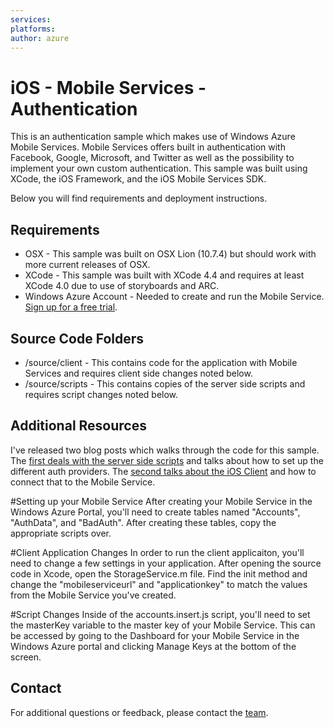 ```yaml
---
services:
platforms:
author: azure
---
```


# iOS - Mobile Services - Authentication
This is an authentication sample which makes use of Windows Azure Mobile Services.  Mobile Services offers built in authentication with Facebook, Google, Microsoft, and Twitter as well as the possibility to implement your own custom authentication.  This sample was built using XCode, the iOS Framework, and the iOS Mobile Services SDK.

Below you will find requirements and deployment instructions.

## Requirements
* OSX - This sample was built on OSX Lion (10.7.4) but should work with more current releases of OSX.
* XCode - This sample was built with XCode 4.4 and requires at least XCode 4.0 due to use of storyboards and ARC.
* Windows Azure Account - Needed to create and run the Mobile Service.  [Sign up for a free trial](https://www.windowsazure.com/en-us/pricing/free-trial/).

## Source Code Folders
* /source/client - This contains code for the application with Mobile Services and requires client side changes noted below.
* /source/scripts - This contains copies of the server side scripts and requires script changes noted below.

## Additional Resources
I've released two blog posts which walks through the code for this sample.  The [first deals with the server side scripts](http://chrisrisner.com/Authentication-with-Windows-Azure-Mobile-Services) and talks about how to set up the different auth providers.  The [second talks about the iOS Client](http://chrisrisner.com/Authentication-with-iOS-and-Windows-Azure-Mobile-Services) and how to connect that to the Mobile Service.

#Setting up your Mobile Service
After creating your Mobile Service in the Windows Azure Portal, you'll need to create tables named "Accounts", "AuthData", and "BadAuth".  After creating these tables, copy the appropriate scripts over.

#Client Application Changes
In order to run the client applicaiton, you'll need to change a few settings in your application.  After opening the source code in Xcode, open the StorageService.m file.  Find the init method and change the "mobileserviceurl" and "applicationkey" to match the values from the Mobile Service you've created.

#Script Changes
Inside of the accounts.insert.js script, you'll need to set the masterKey variable to the master key of your Mobile Service.  This can be accessed by going to the Dashboard for your Mobile Service in the Windows Azure portal and clicking Manage Keys at the bottom of the screen.

## Contact

For additional questions or feedback, please contact the [team](mailto:chrisner@microsoft.com).